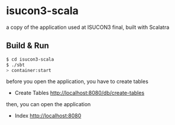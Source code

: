 # isucon3-scala #

a copy of the application used at ISUCON3 final, built with Scalatra

## Build & Run ##

```sh
$ cd isucon3-scala
$ ./sbt
> container:start
```

before you open the application, you have to create tables

- Create Tables
[http://localhost:8080/db/create-tables](http://localhost:8080/db/create-tables)

then, you can open the application

- Index
[http://localhost:8080](http://localhost:8080)
